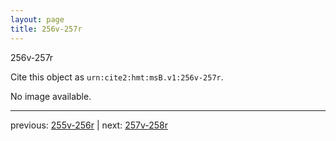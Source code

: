 ```yaml
---
layout: page
title: 256v-257r
---
```


256v-257r

Cite this object as `urn:cite2:hmt:msB.v1:256v-257r`.

No image available. 



---

previous: [255v-256r](../255v-256r/) | next: [257v-258r](../257v-258r/)